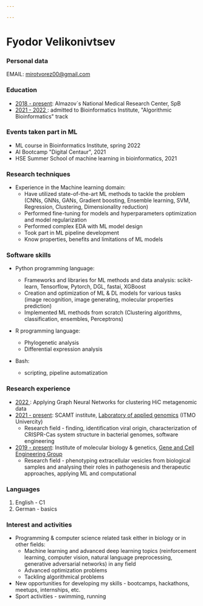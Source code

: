 ```yaml
---

---
```


# Fyodor Velikonivtsev

### Personal data

EMAIL: mirotvorez00@gmail.com

### Education

- <u>2018 - present</u>: Almazov`s National Medical Research Center, SpB
- <u>2021 - 2022 </u>: admitted to Bioinformatics Institute, "Algorithmic Bioinformatics" track

### Events taken part in ML

* ML course in Bioinformatics Institute, spring 2022
* AI Bootcamp "Digital Centaur", 2021
* HSE Summer School of machine learning in bioinformatics, 2021


### Research techniques

* Experience in the Machine learning domain:
  - Have utilized state-of-the-art ML methods to tackle the problem (CNNs, GNNs, GANs, Gradient boosting, Ensemble learning, SVM, Regression, Clustering, Dimensionality reduction)
  - Performed fine-tuning for models and hyperparameters optimization and model regularization
  - Performed complex EDA with ML model design
  - Took part in ML pipeline development
  - Know properties, benefits and limitations of ML models

### Software skills
* Python programming language:
  - Frameworks and libraries for ML methods and data analysis: scikit-learn, Tensorflow, Pytorch, DGL, fastai, XGBoost
  - Creation and optimization of ML & DL models for various tasks (image recognition, image generating, molecular properties prediction)
  - Implemented ML methods from scratch (Clustering algorithms, classification, ensembles, Perceptrons)
 
* R programming language:
  - Phylogenetic analysis
  - Differential expression analysis

* Bash:
  - scripting, pipeline automatization


### Research experience
- <u>2022 </u>: Applying Graph Neural Networks for clustering HiC metagenomic data
- <u>2021 - present</u>: SCAMT institute, [Laboratory of applied genomics](https://scamt.ifmo.ru/ru/nauka/gruppyi/genome-bioinformatics/) (ITMO Univercity)
  - Research field - finding, identification viral origin, characterization of CRISPR-Cas system structure in bacterial genomes, software engineering
- <u>2019 - present</u>: Institute of molecular biology & genetics, [Gene and Cell Engineering Group](http://www.almazovcentre.ru/?page_id=61203&lang=en)
  - Research field - phenotyping extracellular vesicles from biological samples and analysing their roles in pathogenesis and therapeutic approaches, applying ML and computational 



### Languages

1. English - C1
2. German - basics

### Interest and activities

- Programming & computer science related task either in biology or in other fields:
  - Machine learning and advanced deep learning topics (reinforcement learning, computer vision, natural language preprocessing, generative adversarial networks) in any field
  - Advanced optimization problems
  - Tackling algorithmical problems
- New opportunities for developing my skills - bootcamps, hackathons, meetups, internships, etc.
- Sport activities - swimming, running

